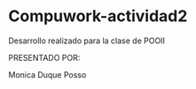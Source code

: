 # Compuwork-actividad2
Desarrollo realizado para la clase de POOII

PRESENTADO POR:

Monica Duque Posso
